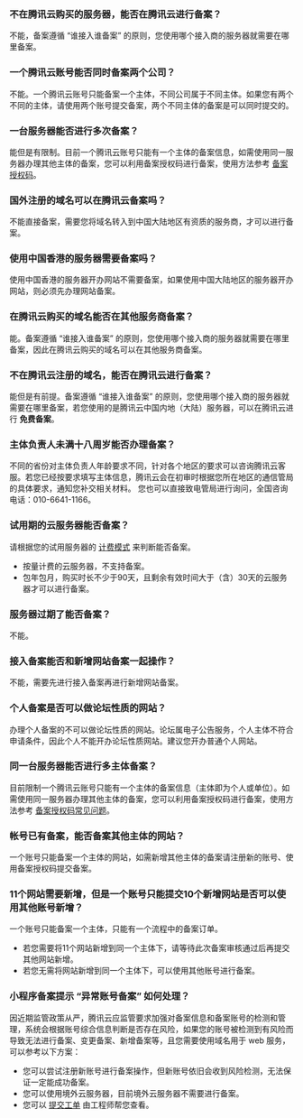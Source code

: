 
### 不在腾讯云购买的服务器，能否在腾讯云进行备案？
不能，备案遵循 “谁接入谁备案” 的原则，您使用哪个接入商的服务器就需要在哪里备案。

### 一个腾讯云账号能否同时备案两个公司？
不能。一个腾讯云账号只能备案一个主体，不同公司属于不同主体。如果您有两个不同的主体，请使用两个账号提交备案，两个不同主体的备案是可以同时提交的。

### 一台服务器能否进行多次备案？
能但是有限制。目前一个腾讯云账号只能有一个主体的备案信息，如需使用同一服务器办理其他主体的备案，您可以利用备案授权码进行备案，使用方法参考 [备案授权码](https://cloud.tencent.com/document/product/243/18908#.E4.BD.BF.E7.94.A8.E5.A4.87.E6.A1.88.E6.8E.88.E6.9D.83.E7.A0.81)。

### 国外注册的域名可以在腾讯云备案吗？
不能直接备案，需要您将域名转入到中国大陆地区有资质的服务商，才可以进行备案。

### 使用中国香港的服务器需要备案吗？
使用中国香港的服务器开办网站不需要备案，如果使用中国大陆地区的服务器开办网站，则必须先办理网站备案。

### 在腾讯云购买的域名能否在其他服务商备案？
能。备案遵循 “谁接入谁备案” 的原则，您使用哪个接入商的服务器就需要在哪里备案，因此在腾讯云购买的域名可以在其他服务商备案。

### 不在腾讯云注册的域名，能否在腾讯云进行备案？
能但是有前提。备案遵循 “谁接入谁备案” 的原则，您使用哪个接入商的服务器就需要在哪里备案，若您使用的是腾讯云中国内地（大陆）服务器，可以在腾讯云进行 **免费备案**。

### 主体负责人未满十八周岁能否办理备案？
不同的省份对主体负责人年龄要求不同，针对各个地区的要求可以咨询腾讯云客服。若您已经按要求填写主体信息，腾讯云会在初审时根据您所在地区的通信管局的具体要求，通知您补交相关材料。
您也可以直接致电管局进行询问，全国咨询电话：010-6641-1166。

### 试用期的云服务器能否备案？
请根据您的试用服务器的 [计费模式](https://cloud.tencent.com/document/product/213/2180) 来判断能否备案。
- 按量计费的云服务器，不支持备案。
- 包年包月，购买时长不少于90天，且剩余有效时间大于（含）30天的云服务器才可以进行备案。

### 服务器过期了能否备案？
不能。

### 接入备案能否和新增网站备案一起操作？
不能，需要先进行接入备案再进行新增网站备案。

### 个人备案是否可以做论坛性质的网站？
办理个人备案的不可以做论坛性质的网站。论坛属电子公告服务，个人主体不符合申请条件，因此个人不能开办论坛性质网站。建议您开办普通个人网站。

### 同一台服务器能否进行多主体备案？
目前限制一个腾讯云账号只能有一个主体的备案信息（主体即为个人或单位）。如需使用同一服务器办理其他主体的备案，您可以利用备案授权码进行备案，使用方法参考 [备案授权码常见问题](https://cloud.tencent.com/document/product/243/19621)。

### 帐号已有备案，能否备案其他主体的网站？
一个账号只能备案一个主体的网站，如需新增其他主体的备案请注册新的账号、使用备案授权码提交备案。

### 11个网站需要新增，但是一个账号只能提交10个新增网站是否可以使用其他账号新增？
一个账号只能备案一个主体，只能有一个流程中的备案订单。
- 若您需要将11个网站新增到同一个主体下，请等待此次备案审核通过后再提交其他网站新增。
- 若您无需将网站新增到同一个主体下，可以使用其他账号进行备案。

### 小程序备案提示 “异常账号备案” 如何处理？
因近期监管政策从严，腾讯云应监管要求加强对备案信息和备案账号的检测和管理，系统会根据账号综合信息判断是否存在风险，如果您的账号被检测到有风险而导致无法进行备案、变更备案、新增备案等，且您需要使用域名用于 web 服务，可以参考以下方案： 
- 您可以尝试注册新账号进行备案操作，但新账号依旧会收到风险检测，无法保证一定能成功备案。 
- 您可以使用境外云服务器，目前境外云服务器不需要进行备案。 
- 您可以 [提交工单](https://console.cloud.tencent.com/workorder/category) 由工程师帮您查看。 
